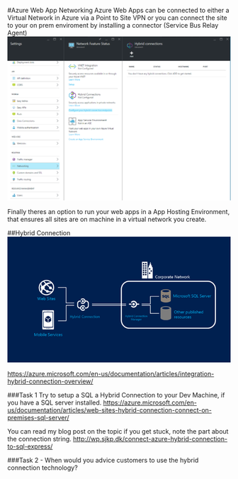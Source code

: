 #Azure Web App Networking
Azure Web Apps can be connected to either a Virtual Network in Azure via a Point to Site VPN or you can connect the site to your on prem enviroment by installing a connector (Service Bus Relay Agent)
![Networking](images/networking.png)

Finally theres an option to run your web apps in a App Hosting Environment, that ensures all sites are on machine in a virtual network you create. 

##Hybrid Connection 
![Hybrid connection](images/wabs_hybridconnectionimage.png)

https://azure.microsoft.com/en-us/documentation/articles/integration-hybrid-connection-overview/ 

###Task 1
Try to setup a SQL a Hybrid Connection to your Dev Machine, if you have a SQL server installed. 
https://azure.microsoft.com/en-us/documentation/articles/web-sites-hybrid-connection-connect-on-premises-sql-server/ 

You can read my blog post on the topic if you get stuck, note the part about the connection string.
http://wp.sjkp.dk/connect-azure-hybrid-connection-to-sql-express/ 

###Task 2 - When would you advice customers to use the hybrid connection technology?
